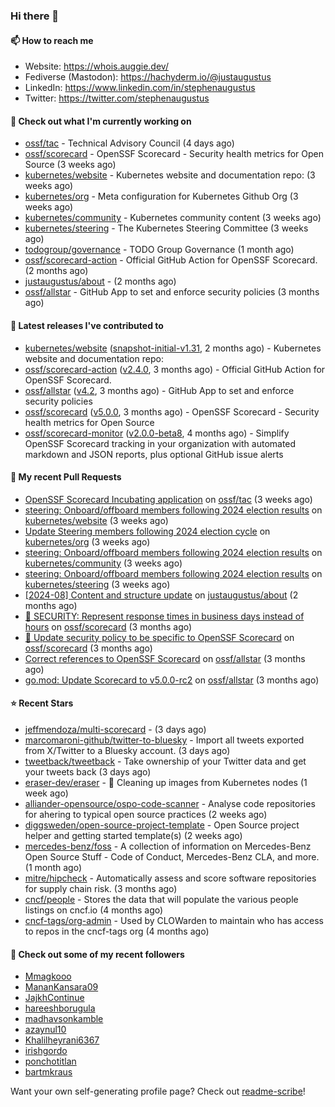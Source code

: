 ### Hi there 👋

#### 📫 How to reach me

- Website: https://whois.auggie.dev/
- Fediverse (Mastodon): https://hachyderm.io/@justaugustus
- LinkedIn: https://www.linkedin.com/in/stephenaugustus
- Twitter: https://twitter.com/stephenaugustus

#### 👷 Check out what I'm currently working on

- [ossf/tac](https://github.com/ossf/tac) - Technical Advisory Council (4 days ago)
- [ossf/scorecard](https://github.com/ossf/scorecard) - OpenSSF Scorecard - Security health metrics for Open Source (3 weeks ago)
- [kubernetes/website](https://github.com/kubernetes/website) - Kubernetes website and documentation repo:  (3 weeks ago)
- [kubernetes/org](https://github.com/kubernetes/org) - Meta configuration for Kubernetes Github Org (3 weeks ago)
- [kubernetes/community](https://github.com/kubernetes/community) - Kubernetes community content (3 weeks ago)
- [kubernetes/steering](https://github.com/kubernetes/steering) - The Kubernetes Steering Committee (3 weeks ago)
- [todogroup/governance](https://github.com/todogroup/governance) - TODO Group Governance (1 month ago)
- [ossf/scorecard-action](https://github.com/ossf/scorecard-action) - Official GitHub Action for OpenSSF Scorecard. (2 months ago)
- [justaugustus/about](https://github.com/justaugustus/about) -  (2 months ago)
- [ossf/allstar](https://github.com/ossf/allstar) - GitHub App to set and enforce security policies (3 months ago)

#### 🔭 Latest releases I've contributed to

- [kubernetes/website](https://github.com/kubernetes/website) ([snapshot-initial-v1.31](https://github.com/kubernetes/website/releases/tag/snapshot-initial-v1.31), 2 months ago) - Kubernetes website and documentation repo: 
- [ossf/scorecard-action](https://github.com/ossf/scorecard-action) ([v2.4.0](https://github.com/ossf/scorecard-action/releases/tag/v2.4.0), 3 months ago) - Official GitHub Action for OpenSSF Scorecard.
- [ossf/allstar](https://github.com/ossf/allstar) ([v4.2](https://github.com/ossf/allstar/releases/tag/v4.2), 3 months ago) - GitHub App to set and enforce security policies
- [ossf/scorecard](https://github.com/ossf/scorecard) ([v5.0.0](https://github.com/ossf/scorecard/releases/tag/v5.0.0), 3 months ago) - OpenSSF Scorecard - Security health metrics for Open Source
- [ossf/scorecard-monitor](https://github.com/ossf/scorecard-monitor) ([v2.0.0-beta8](https://github.com/ossf/scorecard-monitor/releases/tag/v2.0.0-beta8), 4 months ago) - Simplify OpenSSF Scorecard tracking in your organization with automated markdown and JSON reports, plus optional GitHub issue alerts

#### 🔨 My recent Pull Requests

- [OpenSSF Scorecard Incubating application](https://github.com/ossf/tac/pull/390) on [ossf/tac](https://github.com/ossf/tac) (3 weeks ago)
- [steering: Onboard/offboard members following 2024 election results](https://github.com/kubernetes/website/pull/48164) on [kubernetes/website](https://github.com/kubernetes/website) (3 weeks ago)
- [Update Steering members following 2024 election cycle](https://github.com/kubernetes/org/pull/5199) on [kubernetes/org](https://github.com/kubernetes/org) (3 weeks ago)
- [steering: Onboard/offboard members following 2024 election results](https://github.com/kubernetes/community/pull/8095) on [kubernetes/community](https://github.com/kubernetes/community) (3 weeks ago)
- [steering: Onboard/offboard members following 2024 election results](https://github.com/kubernetes/steering/pull/287) on [kubernetes/steering](https://github.com/kubernetes/steering) (3 weeks ago)
- [[2024-08] Content and structure update](https://github.com/justaugustus/about/pull/11) on [justaugustus/about](https://github.com/justaugustus/about) (2 months ago)
- [📖 SECURITY: Represent response times in business days instead of hours](https://github.com/ossf/scorecard/pull/4217) on [ossf/scorecard](https://github.com/ossf/scorecard) (3 months ago)
- [:book: Update security policy to be specific to OpenSSF Scorecard](https://github.com/ossf/scorecard/pull/4212) on [ossf/scorecard](https://github.com/ossf/scorecard) (3 months ago)
- [Correct references to OpenSSF Scorecard](https://github.com/ossf/allstar/pull/536) on [ossf/allstar](https://github.com/ossf/allstar) (3 months ago)
- [go.mod: Update Scorecard to v5.0.0-rc2](https://github.com/ossf/allstar/pull/534) on [ossf/allstar](https://github.com/ossf/allstar) (3 months ago)

#### ⭐ Recent Stars

- [jeffmendoza/multi-scorecard](https://github.com/jeffmendoza/multi-scorecard) -  (3 days ago)
- [marcomaroni-github/twitter-to-bluesky](https://github.com/marcomaroni-github/twitter-to-bluesky) - Import all tweets exported from X/Twitter to a Bluesky account. (3 days ago)
- [tweetback/tweetback](https://github.com/tweetback/tweetback) - Take ownership of your Twitter data and get your tweets back (3 days ago)
- [eraser-dev/eraser](https://github.com/eraser-dev/eraser) - 🧹 Cleaning up images from Kubernetes nodes (1 week ago)
- [alliander-opensource/ospo-code-scanner](https://github.com/alliander-opensource/ospo-code-scanner) - Analyse code repositories for ahering to typical open source practices (2 weeks ago)
- [diggsweden/open-source-project-template](https://github.com/diggsweden/open-source-project-template) - Open Source project helper and getting started template(s) (2 weeks ago)
- [mercedes-benz/foss](https://github.com/mercedes-benz/foss) - A collection of information on Mercedes-Benz Open Source Stuff - Code of Conduct, Mercedes-Benz CLA, and more.  (1 month ago)
- [mitre/hipcheck](https://github.com/mitre/hipcheck) - Automatically assess and score software repositories for supply chain risk. (3 months ago)
- [cncf/people](https://github.com/cncf/people) - Stores the data that will populate the various people listings on cncf.io (4 months ago)
- [cncf-tags/org-admin](https://github.com/cncf-tags/org-admin) - Used by CLOWarden to maintain who has access to repos in the cncf-tags org (4 months ago)

#### 👯 Check out some of my recent followers

- [Mmagkooo](https://github.com/Mmagkooo)
- [MananKansara09](https://github.com/MananKansara09)
- [JajkhContinue](https://github.com/JajkhContinue)
- [hareeshborugula](https://github.com/hareeshborugula)
- [madhavsonkamble](https://github.com/madhavsonkamble)
- [azaynul10](https://github.com/azaynul10)
- [Khalilheyrani6367](https://github.com/Khalilheyrani6367)
- [irishgordo](https://github.com/irishgordo)
- [ponchotitlan](https://github.com/ponchotitlan)
- [bartmkraus](https://github.com/bartmkraus)

Want your own self-generating profile page? Check out [readme-scribe](https://github.com/muesli/readme-scribe)!
